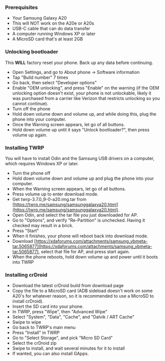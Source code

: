 ### Prerequisites
* Your Samsung Galaxy A20  
* This will NOT work on the A20e or A20s  
* USB-C cable that can do data transfer  
* A computer running Windows XP or later  
* A MicroSD card that's at least 2GB  

### Unlocking bootloader
This **WILL** factory reset your phone. Back up any data before continuing.  
* Open Settings, and go to About phone -> Software information  
* Tap "Build number" 7 times  
* Go back, then select "Developer options"  
* Enable "OEM unlocking", and press "Enable" on the warning (if the OEM unlocking option doesn't exist, your phone is not unlockable, likely it was purchased from a carrier like Verizon that restricts unlocking so you cannot continue).  
* Turn off the phone  
* Hold down volume down and volume up, and while doing this, plug the phone into your computer.  
* Once the Warning screen appears, let go of all buttons.  
* Hold down volume up until it says "Unlock bootloader?", then press volume up again.  

### Installing TWRP
You will have to install Odin and the Samsung USB drivers on a computer, which requires Windows XP or later.  
* Turn the phone off  
* Hold down volume down and volume up and plug the phone into your computer.  
* When the Warning screen appears, let go of all buttons.  
* Press volume up to enter download mode.  
* Get twrp-3.7.0_9-0-a20.img.tar from [https://twrp.me/samsung/samsunggalaxya20.html](https://twrp.me/samsung/samsunggalaxya20.html).  
* Open Odin, and select the tar file you just downloaded for AP.  
* Go to "Options", and verify "Re-Partition" is unchecked. Having it checked may result in a brick.  
* Press "Start"  
* When it finishes, your phone will reboot back into download mode.  
* Download [https://xdaforums.com/attachments/samsung_vbmeta-tar.5065877](https://xdaforums.com/attachments/samsung_vbmeta-tar.5065877), select that file for AP, and press start again.  
* When the phone reboots, hold down volume up and power until it boots into TWRP  

### Installing crDroid
* Download the latest crDroid build from download page  
* Copy the file to a MicroSD card (ADB sideload doesn't work on some A20's for whatever reason, so it is recommended to use a MicroSD to install crDroid).  
* Insert the SD card into your phone.  
* In TWRP, press "Wipe", then "Advanced Wipe"  
* Select "System", "Data", "Cache", and "Dalvik / ART Cache"  
* Swipe to wipe  
* Go back to TWRP's main menu  
* Press "Install" in TWRP  
* Go to "Select Storage", and pick "Micro SD Card"  
* Select the crDroid zip  
* Swipe to install, and wait several minutes for it to install  
* If wanted, you can also install GApps.  
